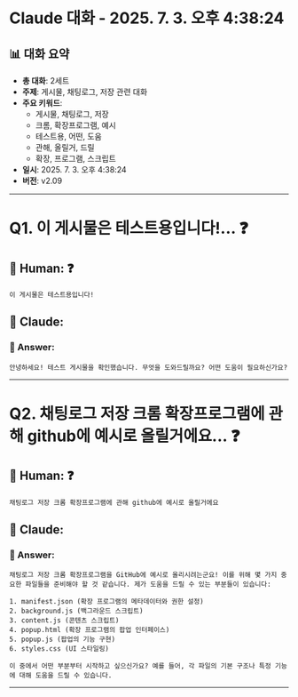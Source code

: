 # Claude 대화 - 2025. 7. 3. 오후 4:38:24

## 📊 대화 요약
- **총 대화**: 2세트
- **주제**: 게시물, 채팅로그, 저장 관련 대화
- **주요 키워드**:
  - 게시물, 채팅로그, 저장
  - 크롬, 확장프로그램, 예시
  - 테스트용, 어떤, 도움
  - 관해, 올릴거, 드릴
  - 확장, 프로그램, 스크립트
- **일시**: 2025. 7. 3. 오후 4:38:24
- **버전**: v2.09

---

# Q1. 이 게시물은 테스트용입니다!... ❓

## 👤 Human: ❓

	이 게시물은 테스트용입니다!

## 🤖 Claude:

### 💬 Answer:

	안녕하세요! 테스트 게시물을 확인했습니다. 무엇을 도와드릴까요? 어떤 도움이 필요하신가요?

---

# Q2. 채팅로그 저장 크롬 확장프로그램에 관해 github에 예시로 올릴거에요... ❓

## 👤 Human: ❓

	채팅로그 저장 크롬 확장프로그램에 관해 github에 예시로 올릴거에요

## 🤖 Claude:

### 💬 Answer:

	채팅로그 저장 크롬 확장프로그램을 GitHub에 예시로 올리시려는군요! 이를 위해 몇 가지 중요한 파일들을 준비해야 할 것 같습니다. 제가 도움을 드릴 수 있는 부분들이 있습니다:
	
	1. manifest.json (확장 프로그램의 메타데이터와 권한 설정)
	2. background.js (백그라운드 스크립트)
	3. content.js (콘텐츠 스크립트)
	4. popup.html (확장 프로그램의 팝업 인터페이스)
	5. popup.js (팝업의 기능 구현)
	6. styles.css (UI 스타일링)
	
	이 중에서 어떤 부분부터 시작하고 싶으신가요? 예를 들어, 각 파일의 기본 구조나 특정 기능에 대해 도움을 드릴 수 있습니다.

---


